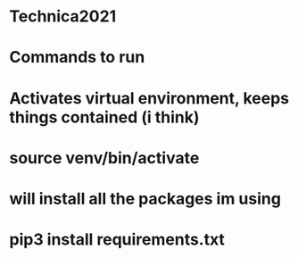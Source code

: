 # Technica2021

# Commands to run

# Activates virtual environment, keeps things contained (i think)
# source venv/bin/activate
# will install all the packages im using
# pip3 install requirements.txt